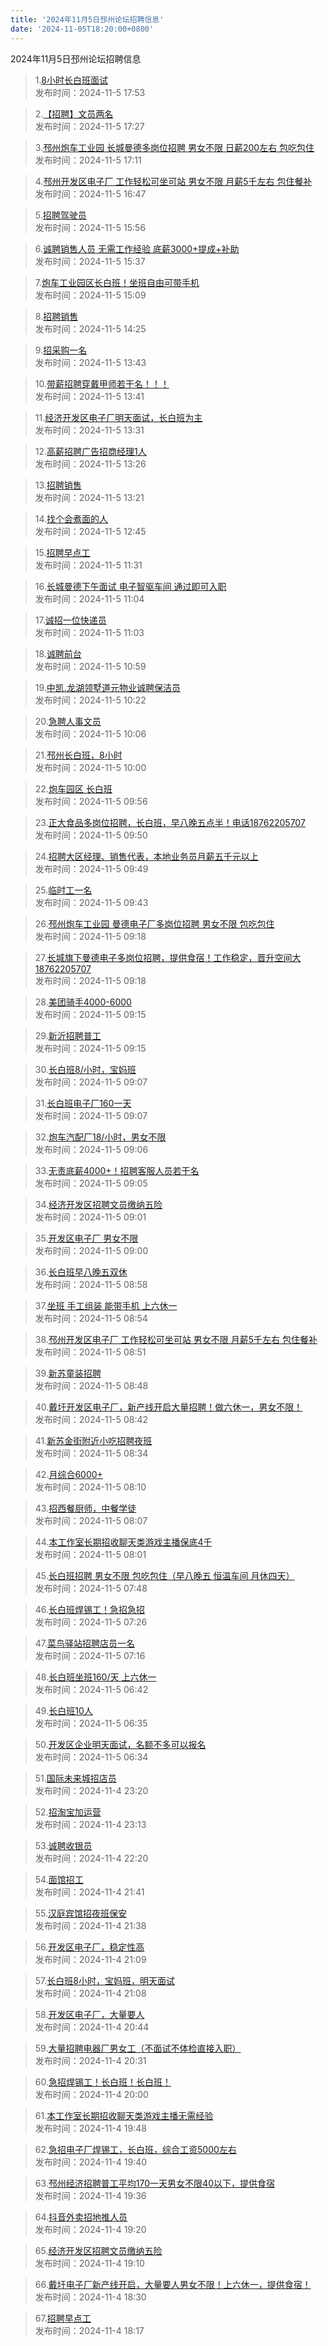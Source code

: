```yaml
---
title: '2024年11月5日邳州论坛招聘信息'
date: '2024-11-05T18:20:00+0800'
---
```

2024年11月5日邳州论坛招聘信息
<!--more-->
>1.[8小时长白班面试](https://www.pzzc.net/forum.php?mod=viewthread&tid=10469371)<br>
>发布时间：2024-11-5 17:53

>2.[【招聘】文员两名](https://www.pzzc.net/forum.php?mod=viewthread&tid=10469365)<br>
>发布时间：2024-11-5 17:27

>3.[邳州炮车工业园 长城曼德多岗位招聘 男女不限 日薪200左右 包吃包住](https://www.pzzc.net/forum.php?mod=viewthread&tid=10469362)<br>
>发布时间：2024-11-5 17:11

>4.[邳州开发区电子厂 工作轻松可坐可站 男女不限 月薪5千左右 包住餐补](https://www.pzzc.net/forum.php?mod=viewthread&tid=10469356)<br>
>发布时间：2024-11-5 16:47

>5.[招聘驾驶员](https://www.pzzc.net/forum.php?mod=viewthread&tid=10469351)<br>
>发布时间：2024-11-5 15:56

>6.[诚聘销售人员 无需工作经验 底薪3000+提成+补助](https://www.pzzc.net/forum.php?mod=viewthread&tid=10469349)<br>
>发布时间：2024-11-5 15:37

>7.[炮车工业园区长白班！坐班自由可带手机](https://www.pzzc.net/forum.php?mod=viewthread&tid=10469343)<br>
>发布时间：2024-11-5 15:09

>8.[招聘销售](https://www.pzzc.net/forum.php?mod=viewthread&tid=10469341)<br>
>发布时间：2024-11-5 14:25

>9.[招采购一名](https://www.pzzc.net/forum.php?mod=viewthread&tid=10469333)<br>
>发布时间：2024-11-5 13:43

>10.[带薪招聘穿戴甲师若干名！！！](https://www.pzzc.net/forum.php?mod=viewthread&tid=10469332)<br>
>发布时间：2024-11-5 13:41

>11.[经济开发区电子厂明天面试，长白班为主](https://www.pzzc.net/forum.php?mod=viewthread&tid=10469329)<br>
>发布时间：2024-11-5 13:31

>12.[高薪招聘广告招商经理1人](https://www.pzzc.net/forum.php?mod=viewthread&tid=10469326)<br>
>发布时间：2024-11-5 13:26

>13.[招聘销售](https://www.pzzc.net/forum.php?mod=viewthread&tid=10469325)<br>
>发布时间：2024-11-5 13:21

>14.[找个会煮面的人](https://www.pzzc.net/forum.php?mod=viewthread&tid=10469321)<br>
>发布时间：2024-11-5 12:45

>15.[招聘早点工](https://www.pzzc.net/forum.php?mod=viewthread&tid=10469308)<br>
>发布时间：2024-11-5 11:31

>16.[长城曼德下午面试 电子智驱车间  通过即可入职](https://www.pzzc.net/forum.php?mod=viewthread&tid=10469302)<br>
>发布时间：2024-11-5 11:04

>17.[诚招一位快递员](https://www.pzzc.net/forum.php?mod=viewthread&tid=10469301)<br>
>发布时间：2024-11-5 11:03

>18.[诚聘前台](https://www.pzzc.net/forum.php?mod=viewthread&tid=10469299)<br>
>发布时间：2024-11-5 10:59

>19.[中凯.龙湖领墅道元物业诚聘保洁员](https://www.pzzc.net/forum.php?mod=viewthread&tid=10469293)<br>
>发布时间：2024-11-5 10:22

>20.[急聘人事文员](https://www.pzzc.net/forum.php?mod=viewthread&tid=10469290)<br>
>发布时间：2024-11-5 10:06

>21.[邳州长白班，8小时](https://www.pzzc.net/forum.php?mod=viewthread&tid=10469289)<br>
>发布时间：2024-11-5 10:00

>22.[炮车园区 长白班](https://www.pzzc.net/forum.php?mod=viewthread&tid=10469286)<br>
>发布时间：2024-11-5 09:56

>23.[正大食品多岗位招聘，长白班，早八晚五点半！电话18762205707](https://www.pzzc.net/forum.php?mod=viewthread&tid=10469285)<br>
>发布时间：2024-11-5 09:50

>24.[招聘大区经理、销售代表，本地业务员月薪五千元以上](https://www.pzzc.net/forum.php?mod=viewthread&tid=10469284)<br>
>发布时间：2024-11-5 09:49

>25.[临时工一名](https://www.pzzc.net/forum.php?mod=viewthread&tid=10469281)<br>
>发布时间：2024-11-5 09:43

>26.[邳州炮车工业园 曼德电子厂多岗位招聘 男女不限 包吃包住](https://www.pzzc.net/forum.php?mod=viewthread&tid=10469278)<br>
>发布时间：2024-11-5 09:18

>27.[长城旗下曼德电子多岗位招聘，提供食宿！工作稳定，晋升空间大18762205707](https://www.pzzc.net/forum.php?mod=viewthread&tid=10469277)<br>
>发布时间：2024-11-5 09:18

>28.[美团骑手4000-6000](https://www.pzzc.net/forum.php?mod=viewthread&tid=10469275)<br>
>发布时间：2024-11-5 09:15

>29.[新沂招聘普工](https://www.pzzc.net/forum.php?mod=viewthread&tid=10469274)<br>
>发布时间：2024-11-5 09:15

>30.[长白班8/小时，宝妈班](https://www.pzzc.net/forum.php?mod=viewthread&tid=10469272)<br>
>发布时间：2024-11-5 09:07

>31.[长白班电子厂160一天](https://www.pzzc.net/forum.php?mod=viewthread&tid=10469271)<br>
>发布时间：2024-11-5 09:07

>32.[炮车汽配厂18/小时，男女不限](https://www.pzzc.net/forum.php?mod=viewthread&tid=10469270)<br>
>发布时间：2024-11-5 09:06

>33.[无责底薪4000+！招聘客服人员若干名](https://www.pzzc.net/forum.php?mod=viewthread&tid=10469269)<br>
>发布时间：2024-11-5 09:05

>34.[经济开发区招聘文员缴纳五险](https://www.pzzc.net/forum.php?mod=viewthread&tid=10469268)<br>
>发布时间：2024-11-5 09:01

>35.[开发区电子厂 男女不限](https://www.pzzc.net/forum.php?mod=viewthread&tid=10469266)<br>
>发布时间：2024-11-5 09:00

>36.[长白班早八晚五双休](https://www.pzzc.net/forum.php?mod=viewthread&tid=10469265)<br>
>发布时间：2024-11-5 08:58

>37.[坐班 手工组装 能带手机 上六休一](https://www.pzzc.net/forum.php?mod=viewthread&tid=10469264)<br>
>发布时间：2024-11-5 08:54

>38.[邳州开发区电子厂 工作轻松可坐可站 男女不限 月薪5千左右 包住餐补](https://www.pzzc.net/forum.php?mod=viewthread&tid=10469263)<br>
>发布时间：2024-11-5 08:51

>39.[新苏童装招聘](https://www.pzzc.net/forum.php?mod=viewthread&tid=10469261)<br>
>发布时间：2024-11-5 08:48

>40.[戴圩开发区电子厂，新产线开启大量招聘！做六休一，男女不限！](https://www.pzzc.net/forum.php?mod=viewthread&tid=10469258)<br>
>发布时间：2024-11-5 08:42

>41.[新苏金街附近小吃招聘夜班](https://www.pzzc.net/forum.php?mod=viewthread&tid=10469254)<br>
>发布时间：2024-11-5 08:34

>42.[月综合6000+](https://www.pzzc.net/forum.php?mod=viewthread&tid=10469246)<br>
>发布时间：2024-11-5 08:10

>43.[招西餐厨师，中餐学徒](https://www.pzzc.net/forum.php?mod=viewthread&tid=10469245)<br>
>发布时间：2024-11-5 08:07

>44.[本工作室长期招收聊天类游戏主播保底4千](https://www.pzzc.net/forum.php?mod=viewthread&tid=10469242)<br>
>发布时间：2024-11-5 08:01

>45.[长白班招聘  男女不限  包吃包住（早八晚五 恒温车间 月休四天）](https://www.pzzc.net/forum.php?mod=viewthread&tid=10469235)<br>
>发布时间：2024-11-5 07:48

>46.[长白班焊锡工！急招急招](https://www.pzzc.net/forum.php?mod=viewthread&tid=10469234)<br>
>发布时间：2024-11-5 07:26

>47.[菜鸟驿站招聘店员一名](https://www.pzzc.net/forum.php?mod=viewthread&tid=10469232)<br>
>发布时间：2024-11-5 07:16

>48.[长白班坐班160/天 上六休一](https://www.pzzc.net/forum.php?mod=viewthread&tid=10469229)<br>
>发布时间：2024-11-5 06:42

>49.[长白班10人](https://www.pzzc.net/forum.php?mod=viewthread&tid=10469228)<br>
>发布时间：2024-11-5 06:35

>50.[开发区企业明天面试，名额不多可以报名](https://www.pzzc.net/forum.php?mod=viewthread&tid=10469227)<br>
>发布时间：2024-11-5 06:34

>51.[国际未来城招店员](https://www.pzzc.net/forum.php?mod=viewthread&tid=10469216)<br>
>发布时间：2024-11-4 23:20

>52.[招淘宝加运营](https://www.pzzc.net/forum.php?mod=viewthread&tid=10469214)<br>
>发布时间：2024-11-4 23:13

>53.[诚聘收银员](https://www.pzzc.net/forum.php?mod=viewthread&tid=10469209)<br>
>发布时间：2024-11-4 22:20

>54.[面馆招工](https://www.pzzc.net/forum.php?mod=viewthread&tid=10469206)<br>
>发布时间：2024-11-4 21:41

>55.[汉庭宾馆招夜班保安](https://www.pzzc.net/forum.php?mod=viewthread&tid=10469205)<br>
>发布时间：2024-11-4 21:38

>56.[开发区电子厂，稳定性高](https://www.pzzc.net/forum.php?mod=viewthread&tid=10469202)<br>
>发布时间：2024-11-4 21:09

>57.[长白班8小时，宝妈班，明天面试](https://www.pzzc.net/forum.php?mod=viewthread&tid=10469201)<br>
>发布时间：2024-11-4 21:08

>58.[开发区电子厂，大量要人](https://www.pzzc.net/forum.php?mod=viewthread&tid=10469199)<br>
>发布时间：2024-11-4 20:44

>59.[大量招聘电器厂男女工（不面试不体检直接入职）](https://www.pzzc.net/forum.php?mod=viewthread&tid=10469195)<br>
>发布时间：2024-11-4 20:31

>60.[急招焊锡工！长白班！长白班！](https://www.pzzc.net/forum.php?mod=viewthread&tid=10469193)<br>
>发布时间：2024-11-4 20:00

>61.[本工作室长期招收聊天类游戏主播无需经验](https://www.pzzc.net/forum.php?mod=viewthread&tid=10469191)<br>
>发布时间：2024-11-4 19:48

>62.[急招电子厂焊锡工，长白班，综合工资5000左右](https://www.pzzc.net/forum.php?mod=viewthread&tid=10469190)<br>
>发布时间：2024-11-4 19:40

>63.[邳州经济招聘普工平均170一天男女不限40以下，提供食宿](https://www.pzzc.net/forum.php?mod=viewthread&tid=10469189)<br>
>发布时间：2024-11-4 19:36

>64.[抖音外卖招地推人员](https://www.pzzc.net/forum.php?mod=viewthread&tid=10469188)<br>
>发布时间：2024-11-4 19:20

>65.[经济开发区招聘文员缴纳五险](https://www.pzzc.net/forum.php?mod=viewthread&tid=10469186)<br>
>发布时间：2024-11-4 19:10

>66.[戴圩电子厂新产线开启，大量要人男女不限！上六休一，提供食宿！](https://www.pzzc.net/forum.php?mod=viewthread&tid=10469181)<br>
>发布时间：2024-11-4 18:30

>67.[招聘早点工](https://www.pzzc.net/forum.php?mod=viewthread&tid=10469178)<br>
>发布时间：2024-11-4 18:17

